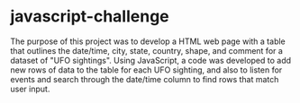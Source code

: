 # javascript-challenge

The purpose of this project was to develop a HTML web page with a table that outlines the date/time, city, state, country, shape, and comment for a dataset of "UFO sightings". Using JavaScript, a code was developed to add new rows of data to the table for each UFO sighting, and also to listen for events and search through the date/time column to find rows that match user input.
